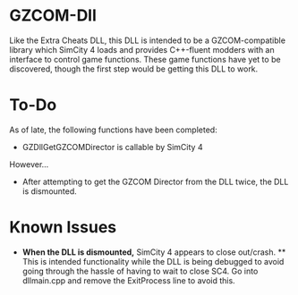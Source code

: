 # GZCOM-Dll
Like the Extra Cheats DLL, this DLL is intended to be a GZCOM-compatible library which SimCity 4 loads and provides C++-fluent modders with an interface to control game functions. These game functions have yet to be discovered, though the first step would be getting this DLL to work.


# To-Do
As of late, the following functions have been completed:
* GZDllGetGZCOMDirector is callable by SimCity 4

However...
* After attempting to get the GZCOM Director from the DLL twice, the DLL is dismounted.


Known Issues
=========
* **When the DLL is dismounted,** SimCity 4 appears to close out/crash.
** This is intended functionality while the DLL is being debugged to avoid going through the hassle of having to wait to close SC4. Go into dllmain.cpp and remove the ExitProcess line to avoid this.